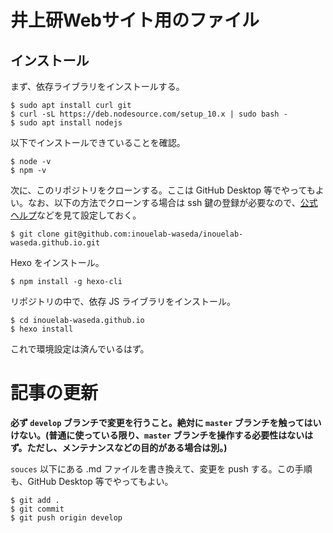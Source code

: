 # 井上研Webサイト用のファイル
## インストール
まず、依存ライブラリをインストールする。

```
$ sudo apt install curl git
$ curl -sL https://deb.nodesource.com/setup_10.x | sudo bash -
$ sudo apt install nodejs
```

以下でインストールできていることを確認。

```
$ node -v
$ npm -v
```

次に、このリポジトリをクローンする。ここは GitHub Desktop 等でやってもよい。なお、以下の方法でクローンする場合は ssh 鍵の登録が必要なので、[公式ヘルプ](https://help.github.com/en/articles/connecting-to-github-with-ssh)などを見て設定しておく。

```
$ git clone git@github.com:inouelab-waseda/inouelab-waseda.github.io.git
```

Hexo をインストール。

```
$ npm install -g hexo-cli
```

リポジトリの中で、依存 JS ライブラリをインストール。

```
$ cd inouelab-waseda.github.io
$ hexo install
```

これで環境設定は済んでいるはず。


# 記事の更新
**必ず `develop` ブランチで変更を行うこと。<span color="red">絶対に `master` ブランチを触ってはいけない。</span>(普通に使っている限り、`master` ブランチを操作する必要性はないはず。ただし、メンテナンスなどの目的がある場合は別。)**

`souces` 以下にある .md ファイルを書き換えて、変更を push する。この手順も、GitHub Desktop 等でやってもよい。

```
$ git add .
$ git commit
$ git push origin develop
```




